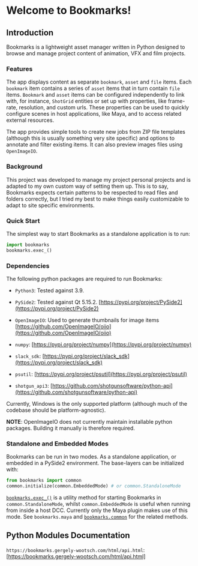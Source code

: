 # Welcome to Bookmarks!

## Introduction

Bookmarks is a lightweight asset manager written in Python designed to
browse and manage project content of animation, VFX and film projects.

### Features

The app displays content as separate `bookmark`, `asset` and `file` items. Each
`bookmark` item contains a series of `asset` items that in turn contain `file`
items. `Bookmark` and `asset` items can be configured independently to link with,
for instance, `ShotGrid` entities or set up with properties, like frame-rate,
resolution, and custom urls. These properties can be used to quickly configure scenes
in host applications, like Maya, and to access related external resources.

The app provides simple tools to create new jobs from ZIP file templates (although this
is usually something very site specific) and options to annotate and filter existing
items. It can also preview images files using `OpenImageIO`.

### Background

This project was developed to manage my project personal projects and is adapted to my
own custom way of setting them up. This is to say, Bookmarks expects certain patterns to
be respected to read files and folders correctly, but I tried my best to make things
easily customizable to adapt to site specific environments.

### Quick Start

The simplest way to start Bookmarks as a standalone application is to run:

```python
import bookmarks
bookmarks.exec_()
```

### Dependencies

The following python packages are required to run Bookmarks:


* `Python3`: Tested against 3.9.


* `PySide2`: Tested against Qt 5.15.2. [https://pypi.org/project/PySide2](https://pypi.org/project/PySide2)


* `OpenImageIO`: Used to generate thumbnails for image items [https://github.com/OpenImageIO/oiio](https://github.com/OpenImageIO/oiio)


* `numpy`: [https://pypi.org/project/numpy](https://pypi.org/project/numpy)


* `slack_sdk`: [https://pypi.org/project/slack_sdk](https://pypi.org/project/slack_sdk)


* `psutil`: [https://pypi.org/project/psutil](https://pypi.org/project/psutil)


* `shotgun_api3`: [https://github.com/shotgunsoftware/python-api](https://github.com/shotgunsoftware/python-api)

Currently, Windows is the only supported platform (although much of the codebase should
be platform-agnostic).

**NOTE**: OpenImageIO does not currently maintain installable python packages. Building it
manually is therefore required.

### Standalone and Embedded Modes

Bookmarks can be run in two modes. As a standalone application, or embedded in a
PySide2 environment. The base-layers can be initialized with:

```python
from bookmarks import common
common.initialize(common.EmbeddedMode) # or common.StandaloneMode
```

[`bookmarks.exec_()`](api/main.md#bookmarks.exec_) is a utility method for starting Bookmarks in
`common.StandaloneMode`, whilst `common.EmbeddedMode` is useful when
running from inside a host DCC. Currently only the Maya plugin makes use of this mode.
See `bookmarks.maya` and [`bookmarks.common`](api/common.md#module-bookmarks.common) for the related methods.


## Python Modules Documentation

`https://bookmarks.gergely-wootsch.com/html/api.html`: [https://bookmarks.gergely-wootsch.com/html/api.html]

